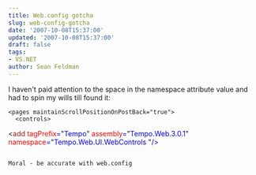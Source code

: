 ```yaml
---
title: Web.config gotcha
slug: web-config-gotcha
date: '2007-10-08T15:37:00'
updated: '2007-10-08T15:37:00'
draft: false
tags:
- VS.NET
author: Sean Feldman
---
```



I haven't paid attention to the space in the namespace attribute value and had to spin my wills till found it:

```
<pages maintainScrollPositionOnPostBack="true">
  <controls>
```
&lt;</SPAN><SPAN style="COLOR: rgb(163,21,21)">add</SPAN><SPAN style="COLOR: rgb(0,0,255)"> </SPAN><SPAN style="COLOR: rgb(255,0,0)">tagPrefix</SPAN><SPAN style="COLOR: rgb(0,0,255)">=</SPAN>"<SPAN style="COLOR: rgb(0,0,255)">Tempo</SPAN>"<SPAN style="COLOR: rgb(0,0,255)"> </SPAN><SPAN style="COLOR: rgb(255,0,0)">assembly</SPAN><SPAN style="COLOR: rgb(0,0,255)">=</SPAN>"<SPAN style="COLOR: rgb(0,0,255)">Tempo.Web.3.0.1</SPAN>"<SPAN style="COLOR: rgb(0,0,255)"> </SPAN><SPAN style="COLOR: rgb(255,0,0)"><BR>            namespace</SPAN><SPAN style="COLOR: rgb(0,0,255)">=</SPAN>"<SPAN style="COLOR: rgb(0,0,255)">Tempo.Web.UI.WebControls </SPAN>"<SPAN style="COLOR: rgb(0,0,255)">/&gt;</SPAN></PRE>
```

Moral - be accurate with web.config


```

